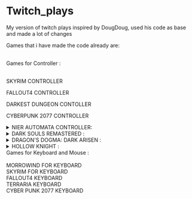 # Twitch_plays
My version of twitch plays inspired by DougDoug, used his code as base and made a lot of changes<br />

Games that i have made the code already are:<br /><br />

<summary>Games for Controller : </summary><br />

<!-- SKYRIM -->

SKYRIM CONTROLLER<br />

<!-- FALLOUT 4 -->

FALLOUT4 CONTROLLER<br />

<!-- DARKEST DUNGEON -->

DARKEST DUNGEON CONTOLLER<br />

<!-- CYBERPUNK 2077 -->

CYBERPUNK 2077 CONTROLLER<br />

<details><!-- NIER AUTOMATA -->
    <summary>NIER AUTOMATA CONTROLLER: </summary><br />
    >"quicksave", "quick save", "save", "f5" -- will send the F5 key and save the game when it's possible to save
    "quickload" "quick sload", "load", "f9" -- Will send the F9 key and load the game

    <h4>Camera:<br /><br /></h4>

    >"lookup", "lup", "look up" -- will move the right analog up
    "lookdown", "ldown", "look down" -- will move the right analog down
    "lookleft", "lleft", "look left", "turnleft" -- will move the right analog to the left
    "lookright", "lright", "look right", "turnright" -- will move the right analog right

    <h4>Movement:<br /><br /></h4>

    >"forward" -- will move the left analog up
    "backwards" -- will move the left analog down
    "left" -- will move the left analog to the left
    "right" -- will move the left analog to the right

    >"auto walk", "walk" -- will hold the left analog up
    "stop walking", "stop running" -- will move the left analog to the center

    <h4>Buttons ABXY:<br /><br /></h4>

    >"accept", "activate", "a" -- will press A
    "hold a" -- will hold A for 1 sec
    "return", "back", "b", "use" -- Will press B
    "hold b" -- Will hold B for 1 sec
    "x", "fast attack", "attack" -- Will press X
    "y", "strong attack" -- Will press Y

    <h4>Triggers and shoulder/bumpers:<br /><br /></h4>

    >"aim", "left trigger", "lt", "lock cam" -- Will hold the left trigger
    "freeaim", "free aim", "faim", "release left trigger", "rlt" -- Will release the left trigger
    right_trigger = ["shoot", "attack", "right trigger", "rt", "dodge", "run" -- 

    >right_shoulder = ["right shoulder", "rb"]
    left_shoulder = ["left shoulder", "lb"]

    <h4>Dpads:<br /><br /></h4>

    >d_pad_up_ = ["dup", "dpadup", "d pad up"]
    d_pad_down_ = ["dup", "dpaddown", "d pad down"]
    d_pad_left_ = ["dleft", "dpadleft", "d pad left"]
    d_pad_right_ = ["dright", "dpadright", "d pad right"]

    <h4>Other buttons:<br /><br /></h4>

    >l3_ = ["l3"]
    r3_ = ["r3"]
    back_ = ["select"]
    start_ = ["pause", "start"]
</details>

<details><!-- DARK SOULS REMASTER -->
    <summary>DARK SOULS REMASTERED : </summary><br />
    Camera:<br /><br />

    >"lookup", "lup", "look up" will move the right analog up<br />
    "lookdown", "ldown", "look down" will move the right analog down<br />
    "lookleft", "lleft", "look left", "turnleft" will move the right analog left<br />
    "lookright", "lright", "look right", "turnright" will move the right analog right<br /><br />

    <h4>Movement:<br /><br /></h4>

    >"forward" will move the left analog up<br />
    "backwards" will move the left analog down<br />
    "left" will move the left analog left<br />
    "right" will move the left analog right<br /><br />
    "auto walk", "walk" will hold my right analog up<br />
    "stop walking", "stop running" will reset my right analog position<br /><br />

    <h4>Buttons ABXY:<br /><br /></h4>

    >"a" will press my A button<br />
    "hold a" will hold my A button for 1 seccond <br />
    "return", "back", "b", "roll" will press my B button<br />
    "hold_b_1sec", "hold b" will hold my B button for 1 seccond <br />
    "use item", "heal", "x" will press my X button<br />
    "y", "two handed", "two hand" will press my Y button<br /><br />

    <h4>Triggers and shoulder/bumpers:<br /><br /></h4>

    >"left trigger", "lt", "parry" will press my left trigger<br />
    "hold lt", "hold left trigger", "hold lefttrigger", "hlt", "aim" will hold my left trigger for 30 secconds<br />
    "release left trigger", "rlt" will release my left trigger if someone used hold left trigger<br />
    "fire arrow", "shoot", "right trigger", "rt", "heavy attack" wil press my right trigger<br />
    "hold rt", "hold right trigger", "hrt" will hold my right trigger for 10 secconds<br />
    "release rt", "release right trigger" will release my right trigger if someone used hold right trigger<br /><br />
    "right shoulder", "rb", "light attack", "attack" will press my right shoulder/bumper<br />
    "left shoulder", "lb", "shield", "defend" will press my left shoulder/bumper<br /><br />

    <h4>Dpads:<br /><br /></h4>

    >"change pyro", "change miracle", "change spell", "change magic", "dup", "dpadup", "d pad up" will press my d pad up button<br />
    "change item", "dup", "dpaddown", "d pad down" will press my d pad down button<br />
    "change left weapon", "dleft", "dpadleft", "d pad left" will press my d pad left button<br />
    "change right weapon", "dright", "dpadright", "d pad right" will press my d pad right button<br /><br />

    <h4>Other buttons:<br /><br /></h4>

    >"l3" will press L3<br />
    "r3" will press R3<br /><br />
    "select", "gesture", "gestures" will press may back/select button<br />
    "pause", "start", "menu" will press my start/pause button<br />
</details>

<details><!-- DRAGON'S DOGMA -->
    <summary>DRAGON'S DOGMA: DARK ARISEN : </summary><br />

    >"quicksave", "quick save", "save", "f5" will do a quicksave<br />
    "quickcheckpoint" "quick checkpoint", "checkpoint", "f9" will do a checkpoint<br /><br />

    <h4>Camera:<br /><br /></h4>

    >"lookup", "lup", "look up" will move the right analog up<br />
    "lookdown", "ldown", "look down" will move the right analog down<br />
    "lookleft", "lleft", "look left", "turnleft" will move the right analog left<br />
    "lookright", "lright", "look right", "turnright" will move the right analog right<br /><br />

    <h4>Movement:<br /><br /></h4>

    >"forward" will move the left analog up<br />
    "backwards" will move the left analog down<br />
    "left" will move the left analog left<br />
    "right" will move the left analog right<br /><br />
    "auto walk", "walk" will hold my right analog up<br />
    "stop walking", "stop running" will reset my right analog position<br /><br />

    <h4>Buttons ABXY:<br /><br /></h4>

    >"jump", "a" will press my A button<br />
    "hold a" will hold my A button for 1 seccond <br />
    "double jump", "aa", "2a" will press A twice with a 0.5 seccond interval<br />
    "return", "back", "b", "action", "help", "examine" will press my B button<br />
    "hold b" will hold my B button for 1 seccond <br />
    "light attack", "x" will press my X button<br />
    "y", "heavy attack" will press my Y button<br /><br />

    <h4>Triggers and shoulder/bumpers:<br /><br /></h4>

    >"draw", "sheathe", "left trigger", "lt" will press my left trigger<br />
    "hold lt", "hold left trigger", "hold lefttrigger", "hlt" will hold my left trigger for 30 secconds<br />
    "release left trigger", "rlt" will release my left trigger if someone used hold left trigger<br />
    "grab", "cling", "fire arrow", "shoot", "right trigger", "rt" wil press my right trigger<br />
    "hold rt", "hold right trigger", "hrt"] will hold my right trigger for 10 secconds<br />
    "release rt", "release right trigger" will release my right trigger if someone used hold right trigger<br /><br />
    "right shoulder", "rb" will press my right shoulder/bumper<br />
    "left shoulder", "lb" will press my left shoulder/bumper<br /><br />

    <h4>Dpads:<br /><br /></h4>

    >"go", "dup", "dpadup", "d pad up" will press my d pad up button<br />
    "come", "dup", "dpaddown", "d pad down" will press my d pad down button<br />
    "help", "dleft", "dpadleft", "d pad left" will press my d pad left button<br />
    "help", "dright", "dpadright", "d pad right" will press my d pad right button<br /><br />

    <h4>Other buttons:<br /><br /></h4>

    >"l3" will press L3<br />
    "r3" will press R3<br /><br />
    "select", "inventory" will press may back/select button<br />
    "pause", "start" will press my start/pause button<br />
</details>

<details><!-- HOLLOW KNIGHT -->
    <summary>HOLLOW KNIGHT : </summary><br />

    <h4>Camera:<br /><br /></h4>

    >"lookup", "lup", "look up" will move the right analog up<br />
    "lookdown", "ldown", "look down" will move the right analog down<br />

    <h4>Movement:<br /><br /></h4>

    >"up" will move the left analog up<br />
    "down" will move the left analog down<br />
    "left" will move the left analog left<br />
    "right" will move the left analog right<br /><br />

    <h4>Buttons ABXY:<br /><br /></h4>

    >"jump", "a" will press my A button<br />
    "hold a" will hold my A button for 1 seccond <br />
    "return", "back", "b", "spell" will press my B button<br />
    "hold b", "heal" will hold my B button for 1 seccond <br />
    "attack", "x" will press my X button<br />
    "y" will press my Y button<br /><br />

    <h4>Triggers and shoulder/bumpers:<br /><br /></h4>

    >"dash", "right trigger", "rt" wil press my right trigger<br />
    "right shoulder", "rb", "quick spell" will press my right shoulder/bumper<br />

    <h4>Dpads:<br /><br /></h4>

    >"dup", "dpadup", "d pad up" will press my d pad up button<br />
    "dup", "dpaddown", "d pad down" will press my d pad down button<br />
    "dleft", "dpadleft", "d pad left" will press my d pad left button<br />
    "dright", "dpadright", "d pad right" will press my d pad right button<br /><br />

    <h4>Other buttons:<br /><br /></h4>

    >"select", "inventory" will press may back/select button<br />
    "pause", "start" will press my start/pause button<br />
</details>

<summary>Games for Keyboard and Mouse : </summary><br />
MORROWIND FOR KEYBOARD<br />
SKYRIM FOR KEYBOARD<br />
FALLOUT4 KEYBOARD<br />
TERRARIA KEYBOARD<br />
CYBER PUNK 2077 KEYBOARD<br />
